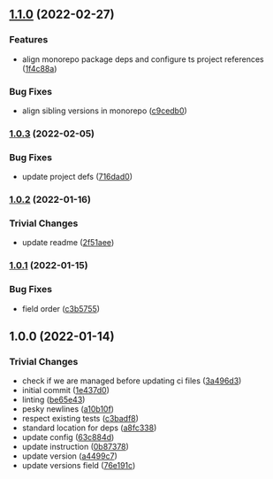 ## [1.1.0](https://github.com/ipfs-shipyard/check-pl-js-project/compare/v1.0.3...v1.1.0) (2022-02-27)


### Features

* align monorepo package deps and configure ts project references ([1f4c88a](https://github.com/ipfs-shipyard/check-pl-js-project/commit/1f4c88a17b05971d7b756d66607fefc642c9abe3))


### Bug Fixes

* align sibling versions in monorepo ([c9cedb0](https://github.com/ipfs-shipyard/check-pl-js-project/commit/c9cedb071693a4d0a9995651a6a71f31064cad60))

### [1.0.3](https://github.com/ipfs-shipyard/check-pl-js-project/compare/v1.0.2...v1.0.3) (2022-02-05)


### Bug Fixes

* update project defs ([716dad0](https://github.com/ipfs-shipyard/check-pl-js-project/commit/716dad0f4c6f1db9587d6cd2520dbdc767623691))

### [1.0.2](https://github.com/ipfs-shipyard/check-pl-js-project/compare/v1.0.1...v1.0.2) (2022-01-16)


### Trivial Changes

* update readme ([2f51aee](https://github.com/ipfs-shipyard/check-pl-js-project/commit/2f51aeecf9bd01eea9724aa61835a7bf43822565))

### [1.0.1](https://github.com/ipfs-shipyard/check-pl-js-project/compare/v1.0.0...v1.0.1) (2022-01-15)


### Bug Fixes

* field order ([c3b5755](https://github.com/ipfs-shipyard/check-pl-js-project/commit/c3b575568745ada70ecf083c0c0527fc35c9f17e))

## 1.0.0 (2022-01-14)


### Trivial Changes

* check if we are managed before updating ci files ([3a496d3](https://github.com/ipfs-shipyard/check-pl-js-project/commit/3a496d36cf780ffb93d8e5d982886c48fef3a62b))
* initial commit ([1e437d0](https://github.com/ipfs-shipyard/check-pl-js-project/commit/1e437d0ddf8d5f7f285ffb8a9d71abfa814129b7))
* linting ([be65e43](https://github.com/ipfs-shipyard/check-pl-js-project/commit/be65e43271e7436cd43a857d1ad31ca72911be07))
* pesky newlines ([a10b10f](https://github.com/ipfs-shipyard/check-pl-js-project/commit/a10b10f5a8a34a72676892158571b8f7d0986bc6))
* respect existing tests ([c3badf8](https://github.com/ipfs-shipyard/check-pl-js-project/commit/c3badf80d28711b4ab25bd9c50d1843712ad084e))
* standard location for deps ([a8fc338](https://github.com/ipfs-shipyard/check-pl-js-project/commit/a8fc3386351b575594f464ea2f2a0bea0269c1b1))
* update config ([63c884d](https://github.com/ipfs-shipyard/check-pl-js-project/commit/63c884df9aba6f63c3e32ce6fb433a707945ac6c))
* update instruction ([0b87378](https://github.com/ipfs-shipyard/check-pl-js-project/commit/0b873787fbf3e0e9bc94bca1ab30597c318f1e2a))
* update version ([a4499c7](https://github.com/ipfs-shipyard/check-pl-js-project/commit/a4499c704ee2bc6da58d42d6a316944e2af37e4e))
* update versions field ([76e191c](https://github.com/ipfs-shipyard/check-pl-js-project/commit/76e191c0d245eeb0727cd16d3a91150454924d57))
